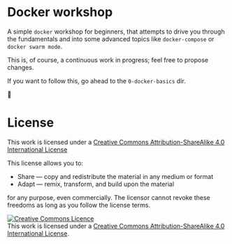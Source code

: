 # Docker workshop

A simple `docker` workshop for beginners, that attempts to drive you through the fundamentals and into some advanced topics like `docker-compose` or `docker swarm mode`.

This is, of course, a continuous work in progress; feel free to propose changes.

If you want to follow this, go ahead to the `0-docker-basics` dir.

🐳

# License

This work is licensed under a [Creative Commons Attribution-ShareAlike 4.0 International License](http://creativecommons.org/licenses/by-sa/4.0/)

This license allows you to:

* Share — copy and redistribute the material in any medium or format
* Adapt — remix, transform, and build upon the material

for any purpose, even commercially.
The licensor cannot revoke these freedoms as long as you follow the license terms.

<a rel="license" href="http://creativecommons.org/licenses/by-sa/4.0/"><img alt="Creative Commons Licence" style="border-width:0" src="https://i.creativecommons.org/l/by-sa/4.0/88x31.png" /></a><br />This work is licensed under a <a rel="license" href="http://creativecommons.org/licenses/by-sa/4.0/">Creative Commons Attribution-ShareAlike 4.0 International License</a>.
